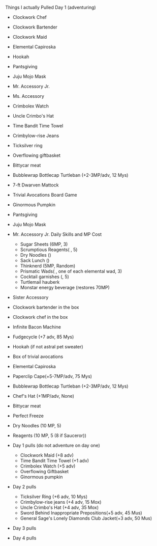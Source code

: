 Things I actually Pulled Day 1 (adventuring)
* Clockwork Chef
* Clockwork Bartender
* Clockwork Maid
* Elemental Capiroska 
* Hookah
* Pantsgiving
* Juju Mojo Mask
* Mr. Accessory Jr.
* Ms. Accessory
* Crimbolex Watch
* Uncle Crimbo's Hat
* Time Bandit Time Towel
* Crimbylow-rise Jeans
* Ticksilver ring
* Overflowing giftbasket
* Bittycar meat
* Bubblewrap Bottlecap Turtleban (+2-3MP/adv, 12 Mys)
* 7-ft Dwarven Mattock
* Trivial Avocations Board Game
* Ginormous Pumpkin





* Pantsgiving
* Juju Mojo Mask
* Mr. Accessory Jr. 
Daily Skills and MP Cost
    * Sugar Sheets (6MP, 3)
    * Scrumptious Reagents( , 5)
    * Dry Noodles ()
    * Sack Lunch ()
    * Thinknerd (5MP, Random)
    * Prismatic Wads( , one of each elemental wad, 3)
    * Cocktail garnishes (, 5)
    * Turtlemail hauberk
    * Monstar energy beverage (restores 70MP)

* Sister Accessory
* Clockwork bartender in the box
* Clockwork chef in the box 
* Infinite Bacon Machine
* Fudgecycle (+7 adv, 85 Mys)
* Hookah (if not astral pet sweater)
* Box of trivial avocations
* Elemental Capiroska
* Paperclip Cape(+5-7MP/adv, 75 Mys)
* Bubblewrap Bottlecap Turtleban (+2-3MP/adv, 12 Mys)
* Chef's Hat (+1MP/adv, None)
* Bittycar meat
* Perfect Freeze
* Dry Noodles (10 MP, 5)
* Reagents (10 MP, 5 (8 if Sauceror))

* Day 1 pulls (do not adventure on day one)
    * Clockwork Maid (+8 adv)
    * Time Bandit Time Towel (+1 adv)
    * Crimbolex Watch (+5 adv)
    * Overflowing Giftbasket
    * Ginormous pumpkin

* Day 2 pulls
    * Ticksilver Ring (+6 adv, 10 Mys)
    * Crimbylow-rise jeans (+4 adv, 15 Mox)
    * Uncle Crimbo's Hat (+4 adv, 35 Mox)
    * Sword Behind Inappropriate Prepositions(+5 adv, 45 Mus)
    * General Sage's Lonely Diamonds Club Jacket(+3 adv, 50 Mus)
* Day 3 pulls
* Day 4 pulls
